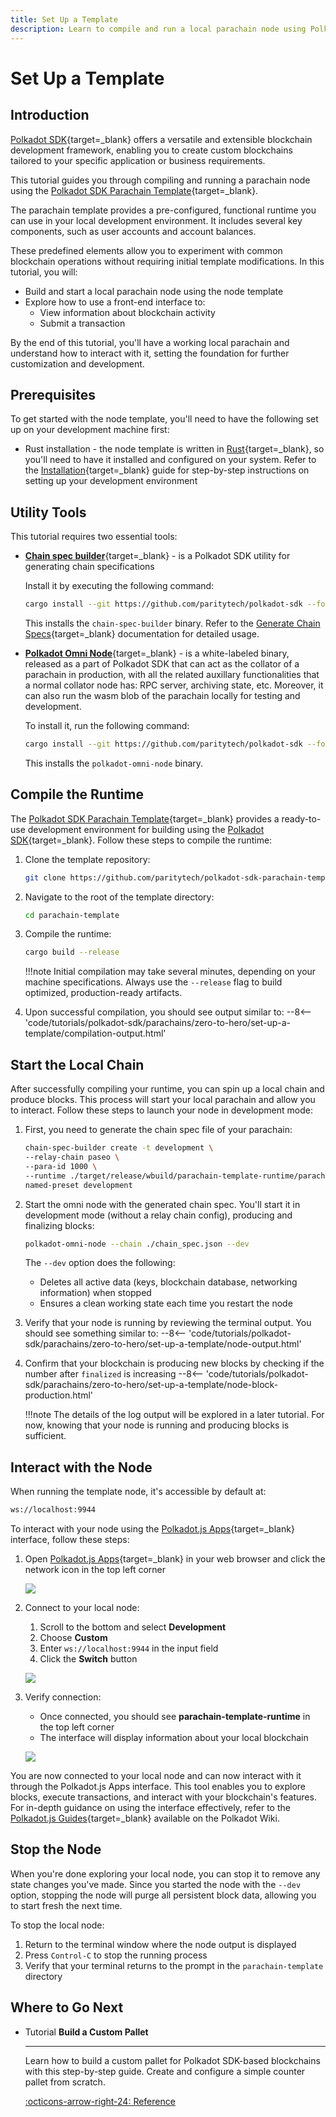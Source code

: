```yaml
---
title: Set Up a Template
description: Learn to compile and run a local parachain node using Polkadot SDK. Launch, run, and interact with a pre-configured runtime template.
---
```


# Set Up a Template

## Introduction

[Polkadot SDK](https://github.com/paritytech/polkadot-sdk){target=\_blank} offers a versatile and extensible blockchain development framework, enabling you to create custom blockchains tailored to your specific application or business requirements. 

This tutorial guides you through compiling and running a parachain node using the [Polkadot SDK Parachain Template](https://github.com/paritytech/polkadot-sdk/tree/master/templates/parachain){target=\_blank}.

The parachain template provides a pre-configured, functional runtime you can use in your local development environment. It includes several key components, such as user accounts and account balances.

These predefined elements allow you to experiment with common blockchain operations without requiring initial template modifications.
In this tutorial, you will:

- Build and start a local parachain node using the node template
- Explore how to use a front-end interface to:
    - View information about blockchain activity
    - Submit a transaction

By the end of this tutorial, you'll have a working local parachain and understand how to interact with it, setting the foundation for further customization and development.

## Prerequisites

To get started with the node template, you'll need to have the following set up on your development machine first:

- Rust installation - the node template is written in [Rust](https://www.rust-lang.org/){target=\_blank}, so you'll need to have it installed and configured on your system. Refer to the [Installation](/develop/parachains/get-started/install-polkadot-sdk){target=\_blank} guide for step-by-step instructions on setting up your development environment

## Utility Tools

This tutorial requires two essential tools:

- [**Chain spec builder**](https://paritytech.github.io/polkadot-sdk/master/staging_chain_spec_builder/index.html){target=\_blank} - is a Polkadot SDK utility for generating chain specifications
    
    Install it by executing the following command:
    
    ```bash
    cargo install --git https://github.com/paritytech/polkadot-sdk --force staging-chain-spec-builder
    ```

    This installs the `chain-spec-builder` binary. Refer to the [Generate Chain Specs](/develop/parachains/deployment/generate-chain-specs.md){target=\_blank} documentation for detailed usage.

- [**Polkadot Omni Node**](https://paritytech.github.io/polkadot-sdk/master/polkadot_sdk_docs/reference_docs/omni_node/index.html){target=\_blank} - is a white-labeled binary, released as a part of Polkadot SDK that can act as the collator of a parachain in production, with all the related auxillary functionalities that a normal collator node has: RPC server, archiving state, etc. Moreover, it can also run the wasm blob of the parachain locally for testing and development.

    
    To install it, run the following command:

    ```bash
    cargo install --git https://github.com/paritytech/polkadot-sdk --force polkadot-omni-node
    ```

    This installs the `polkadot-omni-node` binary.

## Compile the Runtime

The [Polkadot SDK Parachain Template](https://github.com/paritytech/polkadot-sdk/tree/master/templates/parachain){target=\_blank} provides a ready-to-use development environment for building using the [Polkadot SDK](https://github.com/paritytech/polkadot-sdk){target=\_blank}. Follow these steps to compile the runtime:

1. Clone the template repository:
    ```bash
    git clone https://github.com/paritytech/polkadot-sdk-parachain-template.git parachain-template
    ```

2. Navigate to the root of the template directory:
    ```bash
    cd parachain-template
    ```

3. Compile the runtime:
    ```bash
    cargo build --release
    ```

    !!!note
        Initial compilation may take several minutes, depending on your machine specifications. Always use the `--release` flag to build optimized, production-ready artifacts.

4. Upon successful compilation, you should see output similar to:
    --8<-- 'code/tutorials/polkadot-sdk/parachains/zero-to-hero/set-up-a-template/compilation-output.html'

## Start the Local Chain

After successfully compiling your runtime, you can spin up a local chain and produce blocks. This process will start your local parachain and allow you to interact. Follow these steps to launch your node in development mode:

1. First, you need to generate the chain spec file of your parachain:
    ```bash
    chain-spec-builder create -t development \
    --relay-chain paseo \
    --para-id 1000 \
    --runtime ./target/release/wbuild/parachain-template-runtime/parachain_template_runtime.compact.compressed.wasm \
    named-preset development
    ```

2. Start the omni node with the generated chain spec. You'll start it in development mode (without a relay chain config), producing and finalizing blocks:

    ```bash
    polkadot-omni-node --chain ./chain_spec.json --dev
    ```

    The `--dev` option does the following:
    - Deletes all active data (keys, blockchain database, networking information) when stopped
    - Ensures a clean working state each time you restart the node

3. Verify that your node is running by reviewing the terminal output. You should see something similar to:
    --8<-- 'code/tutorials/polkadot-sdk/parachains/zero-to-hero/set-up-a-template/node-output.html'

4. Confirm that your blockchain is producing new blocks by checking if the number after `finalized` is increasing
    --8<-- 'code/tutorials/polkadot-sdk/parachains/zero-to-hero/set-up-a-template/node-block-production.html'

    !!!note
        The details of the log output will be explored in a later tutorial. For now, knowing that your node is running and producing blocks is sufficient.

## Interact with the Node

When running the template node, it's accessible by default at:

```bash
ws://localhost:9944
```
To interact with your node using the [Polkadot.js Apps](https://polkadot.js.org/apps/#/explorer){target=\_blank} interface, follow these steps:

1. Open [Polkadot.js Apps](https://polkadot.js.org/apps/#/explorer){target=\_blank} in your web browser and click the network icon in the top left corner
    
    ![](/images/tutorials/polkadot-sdk/parachains/zero-to-hero/set-up-a-template/set-up-a-template-1.webp)

2. Connect to your local node:
    1. Scroll to the bottom and select **Development**
    2. Choose **Custom**
    3. Enter `ws://localhost:9944` in the input field
    4. Click the **Switch** button
    
    ![](/images/tutorials/polkadot-sdk/parachains/zero-to-hero/set-up-a-template/set-up-a-template-2.webp)

3. Verify connection:
    - Once connected, you should see **parachain-template-runtime** in the top left corner
    - The interface will display information about your local blockchain
    
    ![](/images/tutorials/polkadot-sdk/parachains/zero-to-hero/set-up-a-template/set-up-a-template-3.webp)

You are now connected to your local node and can now interact with it through the Polkadot.js Apps interface. This tool enables you to explore blocks, execute transactions, and interact with your blockchain's features. For in-depth guidance on using the interface effectively, refer to the [Polkadot.js Guides](https://wiki.polkadot.network/docs/learn-polkadot-js-guides){target=\_blank} available on the Polkadot Wiki.

## Stop the Node

When you're done exploring your local node, you can stop it to remove any state changes you've made. Since you started the node with the `--dev` option, stopping the node will purge all persistent block data, allowing you to start fresh the next time.

To stop the local node:

1. Return to the terminal window where the node output is displayed
2. Press `Control-C` to stop the running process
3. Verify that your terminal returns to the prompt in the `parachain-template` directory

## Where to Go Next

<div class="grid cards" markdown>

-   <span class="badge tutorial">Tutorial</span> __Build a Custom Pallet__

    ---

    Learn how to build a custom pallet for Polkadot SDK-based blockchains with this step-by-step guide. Create and configure a simple counter pallet from scratch.

    [:octicons-arrow-right-24: Reference](/tutorials/polkadot-sdk/parachains/zero-to-hero/build-custom-pallet/)

</div>